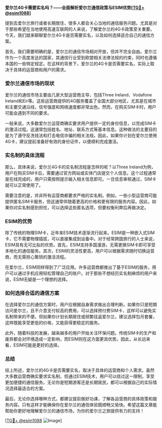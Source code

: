 **爱尔兰4G卡需要实名吗？——全面解析爱尔兰通信政策与ESIM优势[[TG💪+ @esim1088](https://t.me/s/esim1088)]**

提到去爱尔兰旅行或者长期居住，很多人都会关心当地的通信服务问题。尤其是对于那些希望在当地使用高速互联网的人来说，了解爱尔兰的4G卡政策至关重要。今天，我们就来聊聊爱尔兰4G卡是否需要实名，以及如何选择适合自己的通信方案。

首先，我们需要明确的是，爱尔兰的通信市场相对开放，但并不完全自由。爱尔兰作为一个高度发达的国家，其通信行业受到欧盟相关法律法规的约束，同时也遵循本国的一些特定规定。在这样的背景下，爱尔兰的4G卡是否需要实名，实际上取决于具体的运营商和用户的需求。

### 爱尔兰通信市场的现状

爱尔兰的通信市场主要由几家大型运营商主导，包括Three Ireland、Vodafone Ireland和Eir等。这些运营商提供的4G服务覆盖了全国大部分地区，尤其是在城市和主要交通沿线，信号强度和网络速度都非常出色。然而，在购买SIM卡时，用户可能会遇到不同的要求。

一般来说，大多数爱尔兰运营商确实要求用户提供一定的身份信息，以完成SIM卡的激活过程。这通常包括姓名、地址、联系方式等基本信息。这种做法的主要目的是为了遵守反洗钱法和打击电信诈骗的相关法规。因此，如果你计划在爱尔兰使用4G卡，建议提前准备好有效的身份证件，以便顺利完成激活。

### 实名制的具体流程

那么，具体来说，爱尔兰4G卡的实名制流程是怎样的呢？以Three Ireland为例，用户在购买SIM卡后，需要通过官方网站或实体门店提交个人信息。这个过程通常是在线完成的，用户只需按照提示输入相关信息即可。一旦信息审核通过，SIM卡就可以正常使用了。

需要注意的是，并非所有运营商都要求严格的实名制。例如，一些小型运营商可能提供匿名SIM卡服务，但这通常伴随着更高的价格和更有限的服务内容。因此，如果你对实名制感到担忧，可以选择这些匿名选项，但要权衡利弊后再做决定。

### ESIM的优势

除了传统的物理SIM卡，近年来ESIM技术逐渐流行起来。ESIM是一种嵌入式SIM卡，它不需要物理插拔，可以直接集成到设备中。对于经常跨国旅行的人士来说，ESIM具有无可比拟的优势。首先，ESIM支持多国漫游，无需更换SIM卡即可享受本地化的通信服务。其次，ESIM的灵活性更高，用户可以根据需求随时切换运营商，而无需担心繁琐的激活流程。

在爱尔兰，ESIM同样得到了广泛应用。许多运营商都推出了基于ESIM的服务，用户可以通过手机应用轻松管理自己的账户。对于那些不想经历实名制麻烦的用户来说，ESIM无疑是一个理想的选择。

### 如何选择合适的通信方案

在选择爱尔兰的通信方案时，用户应根据自身需求做出合理判断。如果你只是短期访问爱尔兰，且不介意支付较高的费用，可以选择预付费SIM卡，这样可以避免实名制带来的不便。但如果你计划长期居住或频繁往返爱尔兰，建议选择包月套餐，这样既能享受更低的价格，又能获得更稳定的服务。

此外，随着科技的发展，越来越多的用户开始关注环保问题。传统SIM卡的生产和废弃都会对环境造成一定影响，而ESIM则在这方面更具优势。因此，从长远来看，ESIM可能是更好的选择。

### 总结

综上所述，爱尔兰的4G卡是否需要实名，取决于具体的运营商和个人需求。虽然大多数运营商确实要求实名制，但通过ESIM技术，用户可以绕过这一限制，享受更加便捷的通信服务。无论你是短期游客还是长期居民，都可以根据自己的实际情况选择最适合的方案。

最后，无论你选择哪种方式，都建议提前做好功课，了解各运营商的具体政策和服务内容。只有这样才能确保你在爱尔兰的通信体验既顺畅又愉快。希望这篇文章能帮助你更好地理解爱尔兰的通信市场，为你的爱尔兰之旅提供有力的支持！

[[TG💪+ @esim1088](https://t.me/s/esim1088) ![Image](https://i.postimg.cc/4NQfJmqS/Snipaste-2025-05-13-00-14-12.png)]